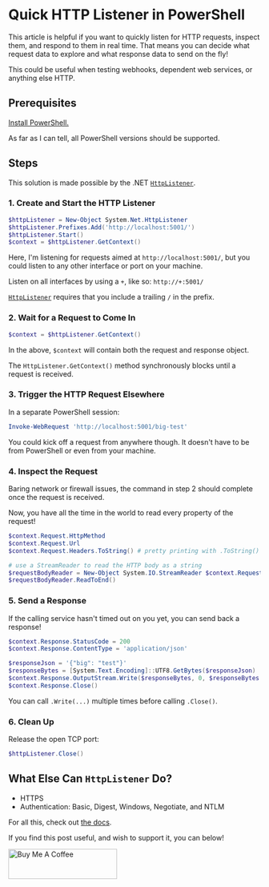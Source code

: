 # Quick HTTP Listener in PowerShell

This article is helpful if you want to quickly listen for HTTP requests, inspect them, and respond to them in real time. That means you can decide what request data to explore and what response data to send on the fly!

This could be useful when testing webhooks, dependent web services, or anything else HTTP.

## Prerequisites

[Install PowerShell.](https://docs.microsoft.com/en-us/powershell/scripting/install/installing-powershell)

As far as I can tell, all PowerShell versions should be supported.

## Steps

This solution is made possible by the .NET [`HttpListener`](https://docs.microsoft.com/en-us/dotnet/api/system.net.httplistener).

### 1. Create and Start the HTTP Listener

```powershell
$httpListener = New-Object System.Net.HttpListener
$httpListener.Prefixes.Add('http://localhost:5001/')
$httpListener.Start()
$context = $httpListener.GetContext()
```

Here, I'm listening for requests aimed at `http://localhost:5001/`, but you could listen to any other interface or port on your machine.

Listen on all interfaces by using a `+`, like so: `http://+:5001/`

[`HttpListener`](https://docs.microsoft.com/en-us/dotnet/api/system.net.httplistener) requires that you include a trailing `/` in the prefix.

### 2. Wait for a Request to Come In

```powershell
$context = $httpListener.GetContext()
```

In the above, `$context` will contain both the request and response object.

The `HttpListener.GetContext()` method synchronously blocks until a request is received.

### 3. Trigger the HTTP Request Elsewhere

In a separate PowerShell session:

```powershell
Invoke-WebRequest 'http://localhost:5001/big-test'
```

You could kick off a request from anywhere though. It doesn't have to be from PowerShell or even from your machine.

### 4. Inspect the Request

Baring network or firewall issues, the command in step 2 should complete once the request is received.

Now, you have all the time in the world to read every property of the request!

```powershell
$context.Request.HttpMethod
$context.Request.Url
$context.Request.Headers.ToString() # pretty printing with .ToString()

# use a StreamReader to read the HTTP body as a string
$requestBodyReader = New-Object System.IO.StreamReader $context.Request.InputStream
$requestBodyReader.ReadToEnd()
```

### 5. Send a Response

If the calling service hasn't timed out on you yet, you can send back a response!

```powershell
$context.Response.StatusCode = 200
$context.Response.ContentType = 'application/json'

$responseJson = '{"big": "test"}'
$responseBytes = [System.Text.Encoding]::UTF8.GetBytes($responseJson)
$context.Response.OutputStream.Write($responseBytes, 0, $responseBytes.Length)
$context.Response.Close()
```

You can call `.Write(...)` multiple times before calling `.Close()`.

### 6. Clean Up

Release the open TCP port:

```powershell
$httpListener.Close()
```

## What Else Can `HttpListener` Do?

- HTTPS
- Authentication: Basic, Digest, Windows, Negotiate, and NTLM

For all this, check out [the docs](https://docs.microsoft.com/en-us/dotnet/api/system.net.httplistener#remarks).

If you find this post useful, and wish to support it, you can below!

<a href="https://www.buymeacoffee.com/drakelambert" target="_blank"><img src="https://cdn.buymeacoffee.com/buttons/v2/default-blue.png" alt="Buy Me A Coffee" style="height: 60px !important;width: 217px !important;" ></a>
